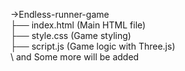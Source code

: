  ->Endless-runner-game  
      ├── index.html   (Main HTML file)  
      ├── style.css    (Game styling)  
      ├── script.js    (Game logic with Three.js)  
      \\ and Some more will be added
